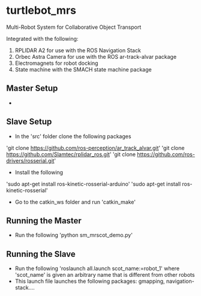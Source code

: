 # turtlebot_mrs
Multi-Robot System for Collaborative Object Transport

Integrated with the following:

1. RPLIDAR A2 for use with the ROS Navigation Stack
2. Orbec Astra Camera for use with the ROS ar-track-alvar package
3. Electromagnets for robot docking
4. State machine with the SMACH state machine package


## Master Setup
- 

## Slave Setup
- In the 'src' folder clone the following packages

'git clone https://github.com/ros-perception/ar_track_alvar.git'
'git clone https://github.com/Slamtec/rplidar_ros.git'
'git clone https://github.com/ros-drivers/rosserial.git'

- Install the following

'sudo apt-get install ros-kinetic-rosserial-arduino'
'sudo apt-get install ros-kinetic-rosserial'

- Go to the catkin_ws folder and run 'catkin_make'

## Running the Master
- Run the following 'python sm_mrscot_demo.py'

## Running the Slave
- Run the following 'roslaunch all.launch scot_name:=robot_1' where 'scot_name' is given an arbitrary name that is different from other robots
- This launch file launches the following packages: gmapping, navigation-stack....

